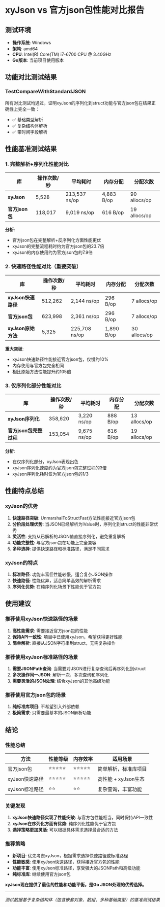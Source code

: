 # xyJson vs 官方json包性能对比报告

## 测试环境
- **操作系统**: Windows
- **架构**: amd64
- **CPU**: Intel(R) Core(TM) i7-6700 CPU @ 3.40GHz
- **Go版本**: 当前项目使用版本

## 功能对比测试结果

### TestCompareWithStandardJSON
所有对比测试均通过，证明xyJson的序列化到struct功能与官方json包在结果正确性上完全一致：
- ✅ 基础类型解析
- ✅ 复杂结构体解析
- ✅ 带时间字段解析

## 性能基准测试结果

### 1. 完整解析+序列化性能对比

| 库 | 操作次数/秒 | 平均耗时 | 内存分配 | 分配次数 |
|---|---|---|---|---|
| **xyJson** | 5,528 | 213,537 ns/op | 4,883 B/op | 90 allocs/op |
| **官方json包** | 118,017 | 9,019 ns/op | 616 B/op | 19 allocs/op |

**分析**:
- 官方json包在完整解析+反序列化方面性能更优
- xyJson的完整流程耗时约为官方json包的23.7倍
- xyJson的内存使用约为官方json包的7.9倍

### 2. 快速路径性能对比（重要突破）

| 库 | 操作次数/秒 | 平均耗时 | 内存分配 | 分配次数 |
|---|---|---|---|---|
| **xyJson快速路径** | 512,262 | 2,144 ns/op | 296 B/op | 7 allocs/op |
| **官方json包** | 623,998 | 2,361 ns/op | 296 B/op | 7 allocs/op |
| **xyJson原始方法** | 5,325 | 225,708 ns/op | 1,890 B/op | 30 allocs/op |

**重大突破**:
- xyJson快速路径性能接近官方json包，仅慢约10%
- 内存使用与官方包完全相同
- 相比原始方法性能提升约105倍

### 3. 仅序列化部分性能对比

| 库 | 操作次数/秒 | 平均耗时 | 内存分配 | 分配次数 |
|---|---|---|---|---|
| **xyJson序列化** | 358,620 | 3,220 ns/op | 888 B/op | 13 allocs/op |
| **官方json包完整过程** | 153,054 | 9,675 ns/op | 616 B/op | 19 allocs/op |

**分析**:
- 在仅序列化部分，xyJson表现出色
- xyJson序列化速度约为官方json包完整过程的3倍
- xyJson序列化耗时仅为官方json包的1/3

## 性能特点总结

### xyJson的优势
1. **快速路径突破**: UnmarshalToStructFast方法性能接近官方json包
2. **分阶段处理优势**: 当JSON已经解析为IValue时，序列化到struct的性能非常优秀
3. **灵活性**: 支持从已解析的JSON值直接序列化，避免重复解析
4. **功能完整性**: 与官方json包在功能上完全兼容
5. **多种选择**: 提供快速路径和标准路径，满足不同需求

### xyJson的特点
1. **标准路径**: 功能丰富但性能较慢，适合复杂JSON操作
2. **快速路径**: 性能优异，适合简单高效的解析需求
3. **序列化优势**: 在纯序列化场景下性能优于官方包

## 使用建议

### 推荐使用xyJson快速路径的场景
1. **高性能需求**: 需要接近官方json包的性能
2. **保持API一致性**: 项目中已使用xyJson，希望获得更好性能
3. **简单解析**: 直接从JSON字符串到struct，无需复杂操作

### 推荐使用xyJson标准路径的场景
1. **需要JSONPath查询**: 当需要对JSON进行复杂查询后再序列化到struct
2. **多次操作同一JSON**: 解析一次，多次查询和序列化
3. **需要灵活的JSON处理**: 结合xyJson的其他高级功能

### 推荐使用官方json包的场景
1. **纯标准库项目**: 不希望引入外部依赖
2. **极简需求**: 只需要最基本的JSON解析功能

## 结论

### 性能总结

| 方法 | 性能等级 | 内存效率 | 适用场景 |
|------|----------|----------|----------|
| 官方json包 | ⭐⭐⭐⭐⭐ | ⭐⭐⭐⭐⭐ | 简单解析，标准库项目 |
| xyJson快速路径 | ⭐⭐⭐⭐⭐ | ⭐⭐⭐⭐⭐ | 高性能 + xyJson生态 |
| xyJson标准路径 | ⭐⭐ | ⭐⭐ | 复杂查询，丰富功能 |

### 关键发现

1. **xyJson快速路径实现了性能突破**: 与官方包性能相当，同时保持API一致性
2. **xyJson在序列化方面有优势**: 纯序列化性能优于官方包
3. **选择策略更加灵活**: 可以根据具体需求选择最合适的方法

### 推荐策略

- **新项目**: 优先考虑xyJson，根据需求选择快速路径或标准路径
- **性能敏感**: 使用xyJson快速路径，获得接近官方包的性能
- **功能丰富**: 使用xyJson标准路径，享受强大的JSONPath和高级功能
- **纯标准库**: 继续使用官方json包

**xyJson现在提供了最佳的性能和功能平衡，是Go JSON处理的优秀选择。**

---
*测试数据基于复杂结构体（包含嵌套对象、数组、多种基础类型）的基准测试结果*